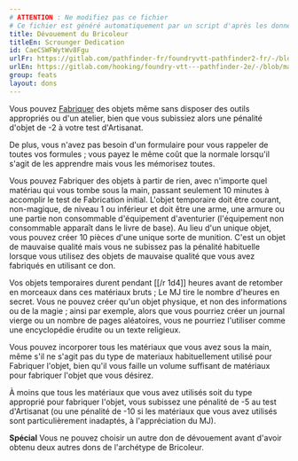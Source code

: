 ```yaml
---
# ATTENTION : Ne modifiez pas ce fichier
# Ce fichier est généré automatiquement par un script d'après les données du module Foundry VTT officiel et de sa traduction
title: Dévouement du Bricoleur
titleEn: Scrounger Dedication
id: CaeCSWFWytWv8Fgu
urlFr: https://gitlab.com/pathfinder-fr/foundryvtt-pathfinder2-fr/-/blob/master/data/feats/CaeCSWFWytWv8Fgu.htm
urlEn: https://gitlab.com/hooking/foundry-vtt---pathfinder-2e/-/blob/master/packs/data/feats.db/scrounger-dedication.json
group: feats
layout: dons
---
```

Vous pouvez [Fabriquer](../actions/fabriquer.md) des objets même sans disposer des outils appropriés ou d'un atelier, bien que vous subissiez alors une pénalité d'objet de -2 à votre test d'Artisanat.

De plus, vous n'avez pas besoin d'un formulaire pour vous rappeler de toutes vos formules ; vous payez le même coût que la normale lorsqu'il s'agit de les apprendre mais vous les mémorisez toutes.

Vous pouvez Fabriquer des objets à partir de rien, avec n'importe quel matériau qui vous tombe sous la main, passant seulement 10 minutes à accomplir le test de Fabrication initial. L'objet temporaire doit être courant, non-magique, de niveau 1 ou inférieur et doit être une arme, une armure ou une partie non consommable d'équipement d'aventurier (l'équipement non consommable apparaît dans le livre de base). Au lieu d'un unique objet, vous pouvez créer 10 pièces d'une unique sorte de munition. C'est un objet de mauvaise qualité mais vous ne subissez pas la pénalité habituelle lorsque vous utilisez des objets de mauvaise qualité que vous avez fabriqués en utilisant ce don.

Vos objets temporaires durent pendant [[/r 1d4]] heures avant de retomber en morceaux dans ces matériaux bruts ; Le MJ tire le nombre d'heures en secret. Vous ne pouvez créer qu'un objet physique, et non des informations ou de la magie ; ainsi par exemple, alors que vous pourriez créer un journal vierge ou un nombre de pages aléatoires, vous ne pourriez l'utiliser comme une encyclopédie érudite ou un texte religieux.

Vous pouvez incorporer tous les matériaux que vous avez sous la main, même s'il ne s'agit pas du type de materiaux habituellement utilisé pour Fabriquer l'objet, bien qu'il vous faille un volume suffisant de matériaux pour fabriquer l'objet que vous désirez.

À moins que tous les matériaux que vous avez utilisés soit du type approprié pour fabriquer l'objet, vous subissez une pénalité de -5 au test d'Artisanat (ou une pénalité de -10 si les matériaux que vous avez utilisés sont particulièrement inadaptés, à l'appréciation du MJ).

**Spécial** Vous ne pouvez choisir un autre don de dévouement avant d'avoir obtenu deux autres dons de l'archétype de Bricoleur.


